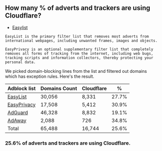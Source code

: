 ## How many % of adverts and trackers are using Cloudflare?


- [Easylist](https://web.archive.org/web/20210516110248/https://easylist.to/)
```
EasyList is the primary filter list that removes most adverts from international webpages, including unwanted frames, images and objects.

EasyPrivacy is an optional supplementary filter list that completely removes all forms of tracking from the internet, including web bugs, tracking scripts and information collectors, thereby protecting your personal data.
```


We picked domain-blocking lines from the list and filtered out domains which has exception rules.
Here's the result.


| Adblock list | Domains Count | Cloudflare | % |
| --- | --- | --- | --- |
| [EasyList](https://easylist.to/easylist/easylist.txt) | 30,056 | 8,331 | 27.7% |
| [EasyPrivacy](https://easylist.to/easylist/easyprivacy.txt) | 17,508 | 5,412 | 30.9% |
| [AdGuard](https://adguardteam.github.io/AdGuardSDNSFilter/Filters/filter.txt) | 46,328 | 8,832 | 19.1% |
| [AdAway](https://raw.githubusercontent.com/AdAway/adaway.github.io/master/hosts.txt) | 2,088 | 726 | 34.8% |
| Total | 65,488 | 16,744 | 25.6% |


### 25.6% of adverts and trackers are using Cloudflare.